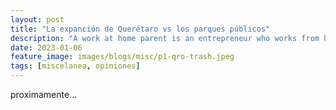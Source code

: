 ```yaml
---
layout: post
title: "La expanción de Querétaro vs los parques públicos"
description: "A work at home parent is an entrepreneur who works from home and integrates parenting into his or her business activities."
date: 2023-01-06
feature_image: images/blogs/misc/p1-qro-trash.jpeg
tags: [miscelanea, opiniones]
---
```

proximamente...